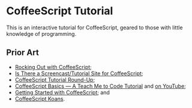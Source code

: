 
# CoffeeScript Tutorial

This is an interactive tutorial for CoffeeScript, geared to those with little
knowledge of programming.

## Prior Art

* [Rocking Out with CoffeeScript](http://net.tutsplus.com/tutorials/javascript-ajax/rocking-out-with-coffeescript/);
* [Is There a Screencast/Tutorial Site for CoffeeScript](http://stackoverflow.com/questions/5124706/is-there-a-screencast-tutorial-site-for-coffeescript);
* [CoffeeScript Tutorial Round-Up](http://renaissancenerd.net/post/5454665475/coffeescript-tutorial-round-up);
* [CoffeeScript Basics — A Teach Me to Code Tutorial](http://teachmetocode.com/screencasts/coffeescript-basics-a-teach-me-to-code-tutorial/) and [on YouTube](http://www.youtube.com/watch?v=fvsKkwbhfs8);
* [Getting Started with CoffeeScript](http://www.re-cycledair.com/getting-started-with-coffeescript); and
* [CoffeeScript Koans](https://github.com/sleepyfox/coffeescript-koans).

